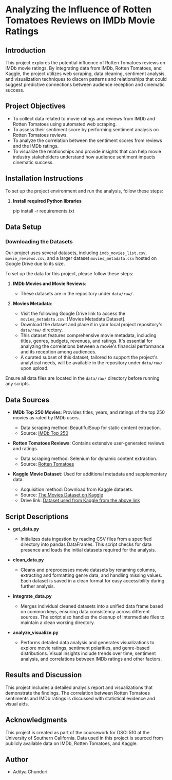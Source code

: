 # Analyzing the Influence of Rotten Tomatoes Reviews on IMDb Movie Ratings

## Introduction
This project explores the potential influence of Rotten Tomatoes reviews on IMDb movie ratings. By integrating data from IMDb, Rotten Tomatoes, and Kaggle, the project utilizes web scraping, data cleaning, sentiment analysis, and visualization techniques to discern patterns and relationships that could suggest predictive connections between audience reception and cinematic success.

## Project Objectives
- To collect data related to movie ratings and reviews from IMDb and Rotten Tomatoes using automated web scraping.
- To assess their sentiment score by performing sentiment analysis on Rotten Tomatoes reviews.
- To analyze the correlation between the sentiment scores from reviews and the IMDb ratings.
- To visualize the relationships and provide insights that can help movie industry stakeholders understand how audience sentiment impacts cinematic success.

## Installation Instructions
To set up the project environment and run the analysis, follow these steps:

1. **Install required Python libraries**

   pip install -r requirements.txt

## Data Setup

### Downloading the Datasets

Our project uses several datasets, including `imdb_movies_list.csv`, `movie_reviews.csv`, and a larger dataset `movies_metadata.csv` hosted on Google Drive due to its size.

To set up the data for this project, please follow these steps:

1. **IMDb Movies and Movie Reviews**:
   - These datasets are in the repository under `data/raw/`.

2. **Movies Metadata**:
   - Visit the following Google Drive link to access the `movies_metadata.csv`: [Movies Metadata Dataset].
   - Download the dataset and place it in your local project repository's `data/raw/` directory.
   - This dataset features comprehensive movie metadata, including titles, genres, budgets, revenues, and ratings. It's essential for analyzing the correlations between a movie's financial performance and its reception among audiences.
   - A curated subset of this dataset, tailored to support the project's analytical needs, will be available in the repository under `data/raw/` upon upload.

Ensure all data files are located in the `data/raw/` directory before running any scripts.

## Data Sources
- **IMDb Top 250 Movies**: Provides titles, years, and ratings of the top 250 movies as rated by IMDb users.
  - Data scraping method: BeautifulSoup for static content extraction.
  - Source: [IMDb Top 250](https://www.imdb.com/chart/top)

- **Rotten Tomatoes Reviews**: Contains extensive user-generated reviews and ratings.
  - Data scraping method: Selenium for dynamic content extraction.
  - Source: [Rotten Tomatoes](https://www.rottentomatoes.com)

- **Kaggle Movie Dataset**: Used for additional metadata and supplementary data.
  - Acquisition method: Download from Kaggle datasets.
  - Source: [The Movies Dataset on Kaggle](https://www.kaggle.com/datasets/rounakbanik/the-movies-dataset?select=movies_metadata.csv)
  - Drive link: [Dataset used from Kaggle from the above link](https://drive.google.com/file/d/1exuG8tHxqiY7BiDZ5jKgsddOOoPIaBj2/view?usp=sharing)

## Script Descriptions
- **get_data.py**
  - Initializes data ingestion by reading CSV files from a specified directory into pandas DataFrames. This script checks for data presence and loads the initial datasets required for the analysis.

- **clean_data.py**
  - Cleans and preprocesses movie datasets by renaming columns, extracting and formatting genre data, and handling missing values. Each dataset is saved in a clean format for easy accessibility during further analysis.

- **integrate_data.py**
  - Merges individual cleaned datasets into a unified data frame based on common keys, ensuring data consistency across different sources. The script also handles the cleanup of intermediate files to maintain a clean working directory.

- **analyze_visualize.py**
  - Performs detailed data analysis and generates visualizations to explore movie ratings, sentiment polarities, and genre-based distributions. Visual insights include trends over time, sentiment analysis, and correlations between IMDb ratings and other factors.

## Results and Discussion
This project includes a detailed analysis report and visualizations that demonstrate the findings. The correlation between Rotten Tomatoes sentiments and IMDb ratings is discussed with statistical evidence and visual aids.

## Acknowledgments
This project is created as part of the coursework for DSCI 510 at the University of Southern California. Data used in this project is sourced from publicly available data on IMDb, Rotten Tomatoes, and Kaggle.

## Author
- Aditya Chunduri
